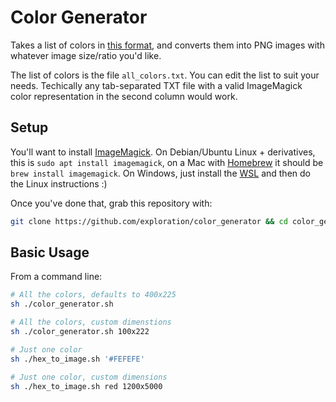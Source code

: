 # Color Generator

Takes a list of colors in [this format](https://en.wikipedia.org/wiki/List_of_colors:_A%E2%80%93F), and converts them into PNG images with whatever image size/ratio you'd like.

The list of colors is the file `all_colors.txt`. You can edit the list to suit your needs. Techically any tab-separated TXT file with a valid ImageMagick color representation in the second column would work.

## Setup

You'll want to install [ImageMagick](https://imagemagick.org/index.php). On Debian/Ubuntu Linux + derivatives, this is `sudo apt install imagemagick`, on a Mac with [Homebrew](https://brew.sh/) it should be `brew install imagemagick`. On Windows, just install the [WSL](https://docs.microsoft.com/en-us/windows/wsl/install-win10) and then do the Linux instructions :)

Once you've done that, grab this repository with:

```bash
git clone https://github.com/exploration/color_generator && cd color_generator
```

## Basic Usage

From a command line:

```bash
# All the colors, defaults to 400x225
sh ./color_generator.sh

# All the colors, custom dimenstions
sh ./color_generator.sh 100x222

# Just one color
sh ./hex_to_image.sh '#FEFEFE'

# Just one color, custom dimensions
sh ./hex_to_image.sh red 1200x5000
```
